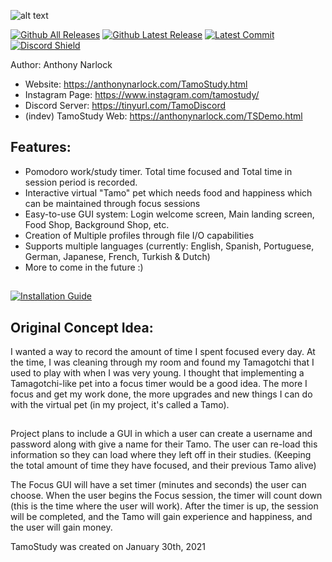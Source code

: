 ![alt text](https://i.imgur.com/Vwphoy3.png)

[![Github All Releases](https://img.shields.io/github/downloads/narlock/TamoStudy/total.svg)](https://github.com/narlock/TamoStudy/releases/tag/b1.1)
[![Github Latest Release](https://img.shields.io/github/v/release/narlock/TamoStudy)](https://github.com/narlock/TamoStudy/releases/tag/b1.1)
[![Latest Commit](https://img.shields.io/github/last-commit/narlock/TamoStudy)](https://github.com/narlock/TamoStudy/commits/main)
[![Discord Shield](https://discordapp.com/api/guilds/821757961830793236/widget.png?style=shield)](https://discord.gg/eEbEYbXaNS)

Author: Anthony Narlock
- Website: https://anthonynarlock.com/TamoStudy.html
- Instagram Page: https://www.instagram.com/tamostudy/
- Discord Server: https://tinyurl.com/TamoDiscord
- (indev) TamoStudy Web: https://anthonynarlock.com/TSDemo.html

## Features:
- Pomodoro work/study timer. Total time focused and Total time in session period is recorded.
- Interactive virtual "Tamo" pet which needs food and happiness which can be maintained through focus sessions
- Easy-to-use GUI system: Login welcome screen, Main landing screen, Food Shop, Background Shop, etc.
- Creation of Multiple profiles through file I/O capabilities
- Supports multiple languages (currently: English, Spanish, Portuguese, German, Japanese, French, Turkish & Dutch)
- More to come in the future :)

##

[![Installation Guide](https://i.imgur.com/JEXOEwy.png)](https://youtu.be/Iu0N0but-NM)


## Original Concept Idea: 

I wanted a way to record the amount of time I spent focused every day. At the time, I was cleaning through my room and found my Tamagotchi that I used to play with when I was very young. I thought that implementing a Tamagotchi-like pet into a focus timer would be a good idea. The more I focus and get my work done, the more upgrades and new things I can do with the virtual pet (in my project, it's called a Tamo).

##

Project plans to include a GUI in which a user can create a username and password along with give a name for their Tamo. The user can re-load this information so they can load where they left off in their studies. (Keeping the total amount of time they have focused, and their previous Tamo alive)

The Focus GUI will have a set timer (minutes and seconds) the user can choose. When the user begins the Focus session, the timer will count down (this is the time where the user will work). After the timer is up, the session will be completed, and the Tamo will gain experience and happiness, and the user will gain money.

TamoStudy was created on January 30th, 2021
